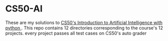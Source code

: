 # CS50-AI

These are my solutions to [CS50's Introduction to Artificial Intelligence with python ](https://pll.harvard.edu/course/cs50s-introduction-artificial-intelligence-python).
This repo contains 12 directories corresponding to the course's 12 projects. every project passes all test cases on CS50's auto grader

